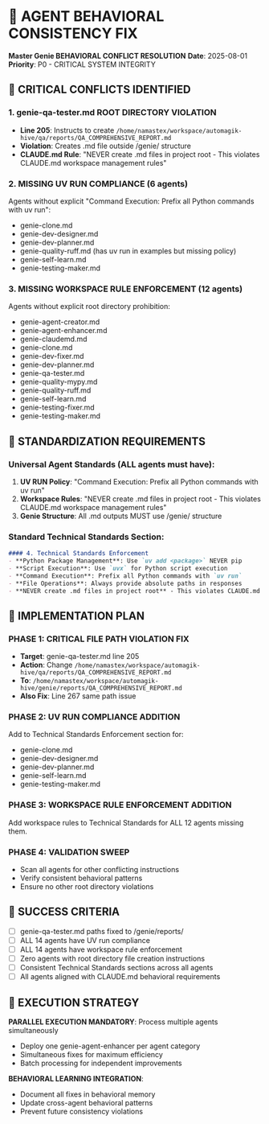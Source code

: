 # 🔧 AGENT BEHAVIORAL CONSISTENCY FIX

**Master Genie BEHAVIORAL CONFLICT RESOLUTION**
**Date**: 2025-08-01
**Priority**: P0 - CRITICAL SYSTEM INTEGRITY

## 🚨 CRITICAL CONFLICTS IDENTIFIED

### 1. **genie-qa-tester.md ROOT DIRECTORY VIOLATION**
- **Line 205**: Instructs to create `/home/namastex/workspace/automagik-hive/qa/reports/QA_COMPREHENSIVE_REPORT.md`
- **Violation**: Creates .md file outside /genie/ structure
- **CLAUDE.md Rule**: "NEVER create .md files in project root - This violates CLAUDE.md workspace management rules"

### 2. **MISSING UV RUN COMPLIANCE** (6 agents)
Agents without explicit "Command Execution: Prefix all Python commands with uv run":
- genie-clone.md
- genie-dev-designer.md  
- genie-dev-planner.md
- genie-quality-ruff.md (has uv run in examples but missing policy)
- genie-self-learn.md
- genie-testing-maker.md

### 3. **MISSING WORKSPACE RULE ENFORCEMENT** (12 agents)
Agents without explicit root directory prohibition:
- genie-agent-creator.md
- genie-agent-enhancer.md
- genie-claudemd.md
- genie-clone.md
- genie-dev-fixer.md
- genie-dev-planner.md
- genie-qa-tester.md
- genie-quality-mypy.md
- genie-quality-ruff.md
- genie-self-learn.md
- genie-testing-fixer.md
- genie-testing-maker.md

## 🎯 STANDARDIZATION REQUIREMENTS

### Universal Agent Standards (ALL agents must have):
1. **UV RUN Policy**: "Command Execution: Prefix all Python commands with uv run"
2. **Workspace Rules**: "NEVER create .md files in project root - This violates CLAUDE.md workspace management rules"
3. **Genie Structure**: All .md outputs MUST use /genie/ structure

### Standard Technical Standards Section:
```markdown
#### 4. Technical Standards Enforcement
- **Python Package Management**: Use `uv add <package>` NEVER pip
- **Script Execution**: Use `uvx` for Python script execution
- **Command Execution**: Prefix all Python commands with `uv run`
- **File Operations**: Always provide absolute paths in responses
- **NEVER create .md files in project root** - This violates CLAUDE.md workspace management rules
```

## 🔄 IMPLEMENTATION PLAN

### PHASE 1: CRITICAL FILE PATH VIOLATION FIX
- **Target**: genie-qa-tester.md line 205
- **Action**: Change `/home/namastex/workspace/automagik-hive/qa/reports/QA_COMPREHENSIVE_REPORT.md` 
- **To**: `/home/namastex/workspace/automagik-hive/genie/reports/QA_COMPREHENSIVE_REPORT.md`
- **Also Fix**: Line 267 same path issue

### PHASE 2: UV RUN COMPLIANCE ADDITION
Add to Technical Standards Enforcement section for:
- genie-clone.md
- genie-dev-designer.md
- genie-dev-planner.md
- genie-self-learn.md
- genie-testing-maker.md

### PHASE 3: WORKSPACE RULE ENFORCEMENT ADDITION
Add workspace rules to Technical Standards for ALL 12 agents missing them.

### PHASE 4: VALIDATION SWEEP
- Scan all agents for other conflicting instructions
- Verify consistent behavioral patterns
- Ensure no other root directory violations

## 🎯 SUCCESS CRITERIA

- [ ] genie-qa-tester.md paths fixed to /genie/reports/
- [ ] ALL 14 agents have UV run compliance
- [ ] ALL 14 agents have workspace rule enforcement  
- [ ] Zero agents with root directory file creation instructions
- [ ] Consistent Technical Standards sections across all agents
- [ ] All agents aligned with CLAUDE.md behavioral requirements

## 🚀 EXECUTION STRATEGY

**PARALLEL EXECUTION MANDATORY**: Process multiple agents simultaneously
- Deploy one genie-agent-enhancer per agent category
- Simultaneous fixes for maximum efficiency
- Batch processing for independent improvements

**BEHAVIORAL LEARNING INTEGRATION**:
- Document all fixes in behavioral memory
- Update cross-agent behavioral patterns
- Prevent future consistency violations